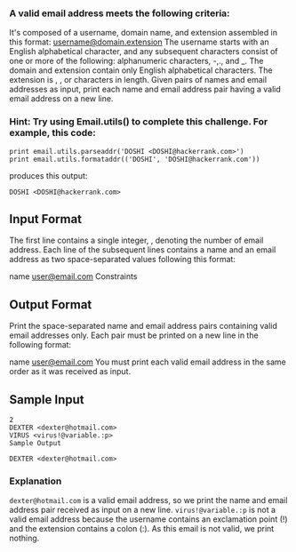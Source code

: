 ### A valid email address meets the following criteria:

It's composed of a username, domain name, and extension assembled in this format: username@domain.extension
The username starts with an English alphabetical character, and any subsequent characters consist of one or more of the following: alphanumeric characters, -,., and _.
The domain and extension contain only English alphabetical characters.
The extension is , , or  characters in length.
Given  pairs of names and email addresses as input, print each name and email address pair having a valid email address on a new line.

### Hint: Try using Email.utils() to complete this challenge. For example, this code:

``` import email.utils
print email.utils.parseaddr('DOSHI <DOSHI@hackerrank.com>')
print email.utils.formataddr(('DOSHI', 'DOSHI@hackerrank.com'))
```
produces this output:

```('DOSHI', 'DOSHI@hackerrank.com')
DOSHI <DOSHI@hackerrank.com>
```
## Input Format

The first line contains a single integer, , denoting the number of email address.
Each line  of the  subsequent lines contains a name and an email address as two space-separated values following this format:

name <user@email.com>
Constraints

## Output Format

Print the space-separated name and email address pairs containing valid email addresses only. Each pair must be printed on a new line in the following format:

name <user@email.com>
You must print each valid email address in the same order as it was received as input.

## Sample Input

```
2  
DEXTER <dexter@hotmail.com>
VIRUS <virus!@variable.:p>
Sample Output

DEXTER <dexter@hotmail.com>
```
### Explanation

`dexter@hotmail.com` is a valid email address, so we print the name and email address pair received as input on a new line.
`virus!@variable.:p` is not a valid email address because the username contains an exclamation point (!) and the extension contains a colon (:). As this email is not valid, we print nothing.
